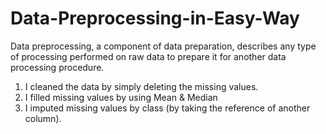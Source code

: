 # Data-Preprocessing-in-Easy-Way
 Data preprocessing, a component of data preparation, describes any type of processing performed on raw data to prepare it for another data processing procedure.
1. I cleaned the data by simply deleting the missing values.
2. I filled missing values by using Mean & Median
3. I imputed missing values by class (by taking the reference of another column).

